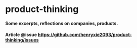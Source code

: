 # product-thinking

#### Some excerpts, reflections on companies, products. 
#### Article @issue https://github.com/henryxie2093/product-thinking/issues
